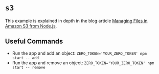 # `s3`

This example is explained in depth in the blog article [Managing Files in Amazon S3 from Node.js](https://www.tryzero.com/blog/managing-files-in-amazon-s3-from-nodejs).

## Useful Commands

- Run the app and add an object: `ZERO_TOKEN='YOUR_ZERO_TOKEN' npm start -- add`
- Run the app and remove an object: `ZERO_TOKEN='YOUR_ZERO_TOKEN' npm start -- remove`
